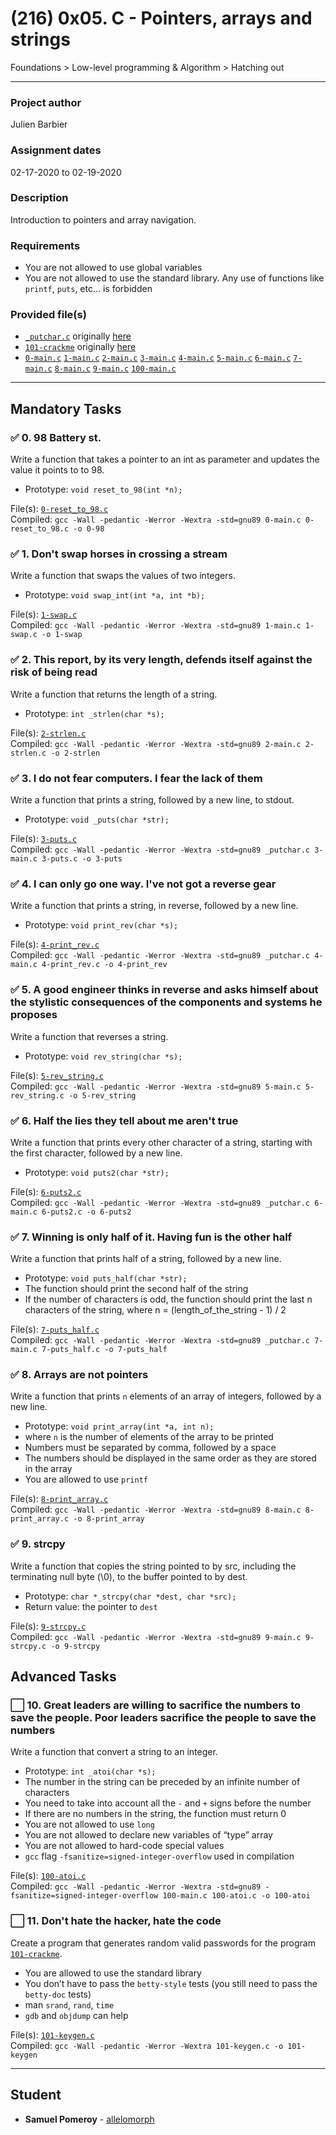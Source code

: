 # (216) 0x05. C - Pointers, arrays and strings
Foundations > Low-level programming & Algorithm > Hatching out

---

### Project author
Julien Barbier

### Assignment dates
02-17-2020 to 02-19-2020

### Description
Introduction to pointers and array navigation.

### Requirements
* You are not allowed to use global variables
* You are not allowed to use the standard library. Any use of functions like `printf`, `puts`, etc… is forbidden

### Provided file(s)
* [`_putchar.c`](./_putchar.c) originally [here](https://github.com/holbertonschool/_putchar.c/blob/master/_putchar.c)
* [`101-crackme`](./101-crackme) originally [here](https://github.com/holbertonschool/0x04.c/blob/master/101-crackme)
* [`0-main.c`](./tests/0-main.c) [`1-main.c`](./tests/1-main.c) [`2-main.c`](./tests/2-main.c) [`3-main.c`](./tests/3-main.c) [`4-main.c`](./tests/4-main.c) [`5-main.c`](./tests/5-main.c) [`6-main.c`](./tests/6-main.c) [`7-main.c`](./tests/7-main.c) [`8-main.c`](./tests/8-main.c) [`9-main.c`](./tests/9-main.c) [`100-main.c`](./tests/100-main.c)

---

## Mandatory Tasks

### :white_check_mark: 0. 98 Battery st.
Write a function that takes a pointer to an int as parameter and updates the value it points to to 98.

* Prototype: `void reset_to_98(int *n);`

File(s): [`0-reset_to_98.c`](./0-reset_to_98.c)\
Compiled: `gcc -Wall -pedantic -Werror -Wextra -std=gnu89 0-main.c 0-reset_to_98.c -o 0-98`

### :white_check_mark: 1. Don't swap horses in crossing a stream
Write a function that swaps the values of two integers.

* Prototype: `void swap_int(int *a, int *b);`

File(s): [`1-swap.c`](./1-swap.c)\
Compiled: `gcc -Wall -pedantic -Werror -Wextra -std=gnu89 1-main.c 1-swap.c -o 1-swap`

### :white_check_mark: 2. This report, by its very length, defends itself against the risk of being read
Write a function that returns the length of a string.

* Prototype: `int _strlen(char *s);`

File(s): [`2-strlen.c`](./2-strlen.c)\
Compiled: `gcc -Wall -pedantic -Werror -Wextra -std=gnu89 2-main.c 2-strlen.c -o 2-strlen`

### :white_check_mark: 3. I do not fear computers. I fear the lack of them
Write a function that prints a string, followed by a new line, to stdout.

* Prototype: `void _puts(char *str);`

File(s): [`3-puts.c`](./3-puts.c)\
Compiled: `gcc -Wall -pedantic -Werror -Wextra -std=gnu89 _putchar.c 3-main.c 3-puts.c -o 3-puts`

### :white_check_mark: 4. I can only go one way. I've not got a reverse gear
Write a function that prints a string, in reverse, followed by a new line.

* Prototype: `void print_rev(char *s);`

File(s): [`4-print_rev.c`](./4-print_rev.c)\
Compiled: `gcc -Wall -pedantic -Werror -Wextra -std=gnu89 _putchar.c 4-main.c 4-print_rev.c -o 4-print_rev`

### :white_check_mark: 5. A good engineer thinks in reverse and asks himself about the stylistic consequences of the components and systems he proposes
Write a function that reverses a string.

* Prototype: `void rev_string(char *s);`

File(s): [`5-rev_string.c`](./5-rev_string.c)\
Compiled: `gcc -Wall -pedantic -Werror -Wextra -std=gnu89 5-main.c 5-rev_string.c -o 5-rev_string`

### :white_check_mark: 6. Half the lies they tell about me aren't true
Write a function that prints every other character of a string, starting with the first character, followed by a new line.

* Prototype: `void puts2(char *str);`

File(s): [`6-puts2.c`](./6-puts2.c)\
Compiled: `gcc -Wall -pedantic -Werror -Wextra -std=gnu89 _putchar.c 6-main.c 6-puts2.c -o 6-puts2`

### :white_check_mark: 7. Winning is only half of it. Having fun is the other half
Write a function that prints half of a string, followed by a new line.

* Prototype: `void puts_half(char *str);`
* The function should print the second half of the string
* If the number of characters is odd, the function should print the last n characters of the string, where n = (length_of_the_string - 1) / 2

File(s): [`7-puts_half.c`](./7-puts_half.c)\
Compiled: `gcc -Wall -pedantic -Werror -Wextra -std=gnu89 _putchar.c 7-main.c 7-puts_half.c -o 7-puts_half`

### :white_check_mark: 8. Arrays are not pointers
Write a function that prints `n` elements of an array of integers, followed by a new line.

* Prototype: `void print_array(int *a, int n);`
* where `n` is the number of elements of the array to be printed
* Numbers must be separated by comma, followed by a space
* The numbers should be displayed in the same order as they are stored in the array
* You are allowed to use `printf`

File(s): [`8-print_array.c`](./8-print_array.c)\
Compiled: `gcc -Wall -pedantic -Werror -Wextra -std=gnu89 8-main.c 8-print_array.c -o 8-print_array`

### :white_check_mark: 9. strcpy
Write a function that copies the string pointed to by src, including the terminating null byte (\0), to the buffer pointed to by dest.

* Prototype: `char *_strcpy(char *dest, char *src);`
* Return value: the pointer to `dest`

File(s): [`9-strcpy.c`](./9-strcpy.c)\
Compiled: `gcc -Wall -pedantic -Werror -Wextra -std=gnu89 9-main.c 9-strcpy.c -o 9-strcpy`

## Advanced Tasks

### :white_large_square: 10. Great leaders are willing to sacrifice the numbers to save the people. Poor leaders sacrifice the people to save the numbers
Write a function that convert a string to an integer.

* Prototype: `int _atoi(char *s);`
* The number in the string can be preceded by an infinite number of characters
* You need to take into account all the `-` and `+` signs before the number
* If there are no numbers in the string, the function must return 0
* You are not allowed to use `long`
* You are not allowed to declare new variables of “type” array
* You are not allowed to hard-code special values
* `gcc` flag `-fsanitize=signed-integer-overflow` used in compilation

File(s): [`100-atoi.c`](./100-atoi.c)\
Compiled: `gcc -Wall -pedantic -Werror -Wextra -std=gnu89 -fsanitize=signed-integer-overflow 100-main.c 100-atoi.c -o 100-atoi`

### :white_large_square: 11. Don't hate the hacker, hate the code
Create a program that generates random valid passwords for the program [`101-crackme`](https://github.com/holbertonschool/0x04.c/blob/master/101-crackme).

* You are allowed to use the standard library
* You don’t have to pass the `betty-style` tests (you still need to pass the `betty-doc` tests)
* man `srand`, `rand`, `time`
* `gdb` and `objdump` can help

File(s): [`101-keygen.c`](./101-keygen.c)\
Compiled: `gcc -Wall -pedantic -Werror -Wextra 101-keygen.c -o 101-keygen`

---

## Student
* **Samuel Pomeroy** - [allelomorph](github.com/allelomorph)
